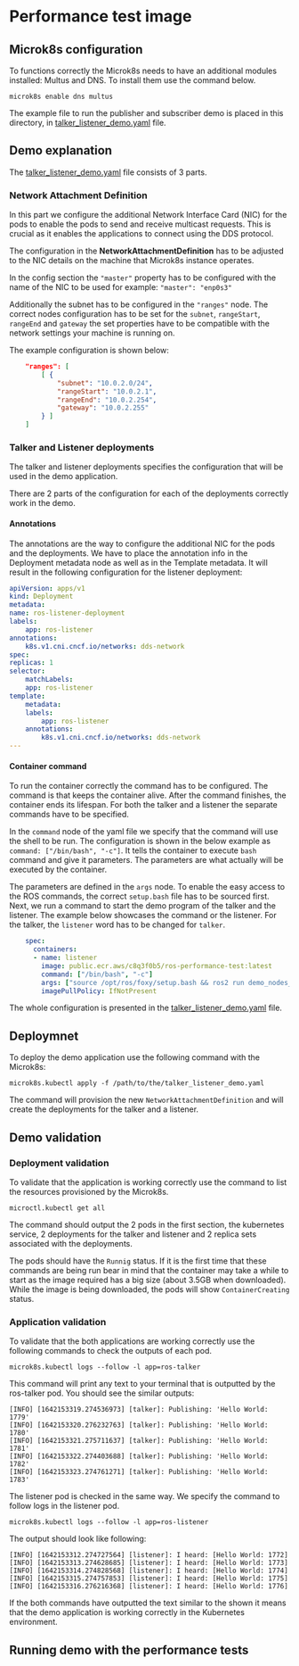 # Performance test image

## Microk8s configuration
To functions correctly the Microk8s needs to have an additional modules installed: Multus and DNS. To install them use the command below.

```shell
microk8s enable dns multus
```

The example file to run the publisher and subscriber demo is placed in this directory, in [talker_listener_demo.yaml](talker_listener_demo.yaml) file. 

## Demo explanation 

The [talker_listener_demo.yaml](talker_listener_demo.yaml) file consists of 3 parts. 

### Network Attachment Definition

In this part we configure the additional Network Interface Card (NIC) for the pods to enable the pods to send and receive multicast requests. This is crucial as it enables the applications to connect using the DDS protocol. 

The configuration in the **NetworkAttachmentDefinition** has to be adjusted to the NIC details on the machine that Microk8s instance operates. 

In the config section the `"master"` property has to be configured with the name of the NIC to be used for example:  `"master": "enp0s3"`

Additionally the subnet has to be configured in the `"ranges"` node. The correct nodes configuration has to be set for the `subnet`, `rangeStart`, `rangeEnd` and `gateway` the set properties have to be compatible with the network settings your machine is running on.

The example configuration is shown below:
```json   
    "ranges": [
        [ {
            "subnet": "10.0.2.0/24",
            "rangeStart": "10.0.2.1",
            "rangeEnd": "10.0.2.254",
            "gateway": "10.0.2.255"
        } ]
    ]
```    

### Talker and Listener deployments

The talker and listener deployments specifies the configuration that will be used in the demo application. 

There are 2 parts of the configuration for each of the deployments correctly work in the demo. 

#### Annotations

The annotations are the way to configure the additional NIC for the pods and the deployments. We have to place the annotation info in the Deployment metadata node as well as in the Template metadata. It will result in the following configuration for the listener deployment:
```yaml
apiVersion: apps/v1
kind: Deployment
metadata:
name: ros-listener-deployment
labels:
    app: ros-listener
annotations:
    k8s.v1.cni.cncf.io/networks: dds-network
spec:
replicas: 1
selector:
    matchLabels:
    app: ros-listener
template:
    metadata:
    labels:
        app: ros-listener
    annotations:
        k8s.v1.cni.cncf.io/networks: dds-network
---
```

#### Container command

To run the container correctly the command has to be configured. The command is that keeps the container alive. After the command finishes, the container ends its lifespan. For both the talker and a listener the separate commands have to be specified. 

In the `command` node of the yaml file we specify that the command will use the shell to be run. The configuration is shown in the below example as `command: ["/bin/bash", "-c"]`. It tells the container to execute `bash` command and give it parameters. The parameters are what actually will be executed by the container. 

The parameters are defined in the `args` node. 
To enable the easy access to the ROS commands, the correct `setup.bash` file has to be sourced first. Next, we run a command to start the demo program of the talker and the listener. The example below showcases the command or the listener. For the talker, the `listener` word has to be changed for `talker`. 
```yaml
    spec:
      containers:
      - name: listener
        image: public.ecr.aws/c8q3f0b5/ros-performance-test:latest 
        command: ["/bin/bash", "-c"]
        args: ["source /opt/ros/foxy/setup.bash && ros2 run demo_nodes_cpp listener"]
        imagePullPolicy: IfNotPresent

```

The whole configuration is presented in the [talker_listener_demo.yaml](talker_listener_demo.yaml) file.

## Deploymnet 

To deploy the demo application use the following command with the Microk8s:

```shell
microk8s.kubectl apply -f /path/to/the/talker_listener_demo.yaml
```

The command will provision the new `NetworkAttachmentDefinition` and will create the deployments for the talker and a listener. 
## Demo validation 

### Deployment validation
To validate that the application is working correctly use the command to list the resources provisioned by the Microk8s.

```shell
microctl.kubectl get all
```
The command should output the 2 pods in the first section, the kubernetes service, 2 deployments for the talker and listener and 2 replica sets associated with the deployments.

The pods should have the `Runnig` status. If it is the first time that these commands are being run bear in mind that the container may take a while to start as the image required has a big size (about 3.5GB when downloaded). While the image is being downloaded, the pods will show `ContainerCreating` status.

### Application validation
To validate that the both applications are working correctly use the following commands to check the outputs of each pod.

```shell
microk8s.kubectl logs --follow -l app=ros-talker
```

This command will print any text to your terminal that is outputted by the ros-talker pod. You should see the similar outputs:

```
[INFO] [1642153319.274536973] [talker]: Publishing: 'Hello World: 1779'
[INFO] [1642153320.276232763] [talker]: Publishing: 'Hello World: 1780'
[INFO] [1642153321.275711637] [talker]: Publishing: 'Hello World: 1781'
[INFO] [1642153322.274403688] [talker]: Publishing: 'Hello World: 1782'
[INFO] [1642153323.274761271] [talker]: Publishing: 'Hello World: 1783'
```

The listener pod is checked in the same way. We specify the command to follow logs in the listener pod.
```shell
microk8s.kubectl logs --follow -l app=ros-listener
```

The output should look like following:

```
[INFO] [1642153312.274727564] [listener]: I heard: [Hello World: 1772]
[INFO] [1642153313.274628685] [listener]: I heard: [Hello World: 1773]
[INFO] [1642153314.274828568] [listener]: I heard: [Hello World: 1774]
[INFO] [1642153315.274757853] [listener]: I heard: [Hello World: 1775]
[INFO] [1642153316.276216368] [listener]: I heard: [Hello World: 1776]
```

If the both commands have outputted the text similar to the shown it means that the demo application is working correctly in the Kubernetes environment.
## Running demo with the performance tests
